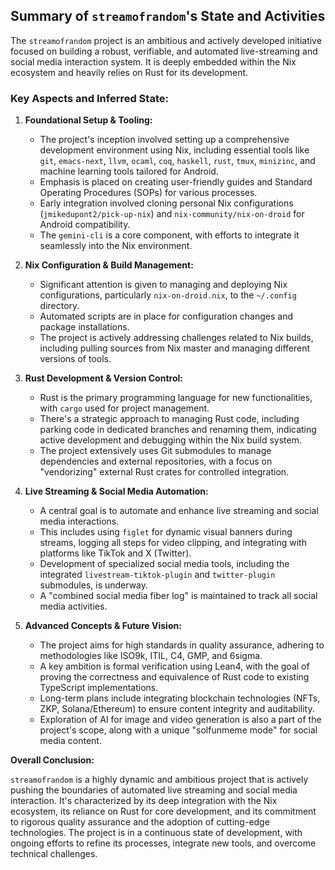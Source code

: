 ## Summary of `streamofrandom`'s State and Activities

The `streamofrandom` project is an ambitious and actively developed initiative focused on building a robust, verifiable, and automated live-streaming and social media interaction system. It is deeply embedded within the Nix ecosystem and heavily relies on Rust for its development.

### Key Aspects and Inferred State:

1.  **Foundational Setup & Tooling:**
    *   The project's inception involved setting up a comprehensive development environment using Nix, including essential tools like `git`, `emacs-next`, `llvm`, `ocaml`, `coq`, `haskell`, `rust`, `tmux`, `minizinc`, and machine learning tools tailored for Android.
    *   Emphasis is placed on creating user-friendly guides and Standard Operating Procedures (SOPs) for various processes.
    *   Early integration involved cloning personal Nix configurations (`jmikedupont2/pick-up-nix`) and `nix-community/nix-on-droid` for Android compatibility.
    *   The `gemini-cli` is a core component, with efforts to integrate it seamlessly into the Nix environment.

2.  **Nix Configuration & Build Management:**
    *   Significant attention is given to managing and deploying Nix configurations, particularly `nix-on-droid.nix`, to the `~/.config` directory.
    *   Automated scripts are in place for configuration changes and package installations.
    *   The project is actively addressing challenges related to Nix builds, including pulling sources from Nix master and managing different versions of tools.

3.  **Rust Development & Version Control:**
    *   Rust is the primary programming language for new functionalities, with `cargo` used for project management.
    *   There's a strategic approach to managing Rust code, including parking code in dedicated branches and renaming them, indicating active development and debugging within the Nix build system.
    *   The project extensively uses Git submodules to manage dependencies and external repositories, with a focus on "vendorizing" external Rust crates for controlled integration.

4.  **Live Streaming & Social Media Automation:**
    *   A central goal is to automate and enhance live streaming and social media interactions.
    *   This includes using `figlet` for dynamic visual banners during streams, logging all steps for video clipping, and integrating with platforms like TikTok and X (Twitter).
    *   Development of specialized social media tools, including the integrated `livestream-tiktok-plugin` and `twitter-plugin` submodules, is underway.
    *   A "combined social media fiber log" is maintained to track all social media activities.

5.  **Advanced Concepts & Future Vision:**
    *   The project aims for high standards in quality assurance, adhering to methodologies like ISO9k, ITIL, C4, GMP, and 6sigma.
    *   A key ambition is formal verification using Lean4, with the goal of proving the correctness and equivalence of Rust code to existing TypeScript implementations.
    *   Long-term plans include integrating blockchain technologies (NFTs, ZKP, Solana/Ethereum) to ensure content integrity and auditability.
    *   Exploration of AI for image and video generation is also a part of the project's scope, along with a unique "solfunmeme mode" for social media content.

**Overall Conclusion:**

`streamofrandom` is a highly dynamic and ambitious project that is actively pushing the boundaries of automated live streaming and social media interaction. It's characterized by its deep integration with the Nix ecosystem, its reliance on Rust for core development, and its commitment to rigorous quality assurance and the adoption of cutting-edge technologies. The project is in a continuous state of development, with ongoing efforts to refine its processes, integrate new tools, and overcome technical challenges.